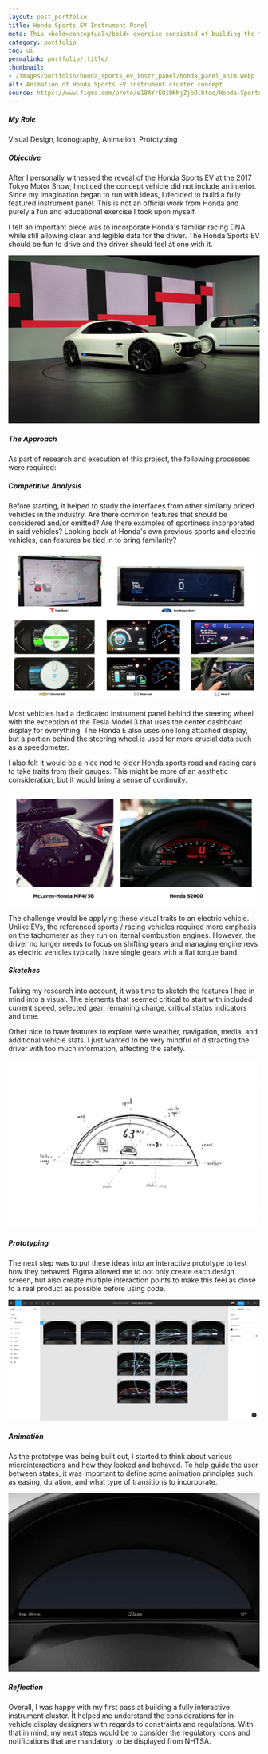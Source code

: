 ```yaml
---
layout: post_portfolio
title: Honda Sports EV Instrument Panel
meta: This <bold>conceptual</bold> exercise consisted of building the fully featured instrument panel for the Honda Sports EV concept since it was never showcased.
category: portfolio
tag: ui
permalink: portfolio/:title/
thumbnail: 
- /images/portfolio/honda_sports_ev_instr_panel/honda_panel_anim.webp
alt: Animation of Honda Sports EV instrument cluster concept
source: https://www.figma.com/proto/e18AYrEO19KMjZjbOlhtoo/Honda-Sports-EV-Cluster?scaling=contain&page-id=0%3A1&node-id=521%3A85
---
```

<section>
<h5>My Role</h5>

<p>Visual Design, Iconography, Animation, Prototyping</p>
</section>

<section>
<h5>Objective</h5>

<p>After I personally witnessed the reveal of the Honda Sports EV at the 2017 Tokyo Motor Show, I noticed the concept vehicle did not include an interior. Since my imagination began to run with ideas, I decided to build a fully featured instrument panel. This is <bold>not an official work from Honda</bold> and purely a fun and educational exercise I took upon myself.</p>

<p>I felt an important piece was to incorporate Honda's familiar racing DNA while still allowing clear and legible data for the driver. The Honda Sports EV should be fun to drive and the driver should feel at one with it.</p>

<div class="lightgallery">
  <a href="\images\portfolio\honda_sports_ev_instr_panel\honda_sports_ev.jpg"><img src="\images\portfolio\honda_sports_ev_instr_panel\honda_sports_ev.jpg" alt="Honda Sports EV Concept"></a>
</div>
</section>

<section>
<h5>The Approach</h5>

<p>As part of research and execution of this project, the following processes were required:</p>

</section>

<section>
<h5>Competitive Analysis</h5>

<p>Before starting, it helped to study the interfaces from other similarly priced vehicles in the industry. Are there common features that should be considered and/or omitted? Are there examples of sportiness incorporated in said vehicles? Looking back at Honda's own previous sports and electric vehicles, can features be tied in to bring familarity?</p>

<div class="lightgallery">
  <a href="\images\portfolio\honda_sports_ev_instr_panel\comp_analysis.jpg"><img src="\images\portfolio\honda_sports_ev_instr_panel\comp_analysis.jpg" alt="Electric Vehicle Competitive Analysis"></a>
</div>

<p>Most vehicles had a dedicated instrument panel behind the steering wheel with the exception of the Tesla Model 3 that uses the center dashboard display for everything. The Honda E also uses one long attached display, but a portion behind the steering wheel is used for more crucial data such as a speedometer.</p>

<p>I also felt it would be a nice nod to older Honda sports road and racing cars to take traits from their gauges. This might be more of an aesthetic consideration, but it would bring a sense of continuity.</p>

<div class="lightgallery">
  <a href="\images\portfolio\honda_sports_ev_instr_panel\sports_gauge_analysis.jpg"><img src="\images\portfolio\honda_sports_ev_instr_panel\sports_gauge_analysis.jpg" alt="Electric Vehicle Competitive Analysis"></a>
</div>

<p>The challenge would be applying these visual traits to an electric vehicle. Unlike EVs, the referenced sports / racing vehicles required more emphasis on the tachometer as they run on iternal combustion engines. However, the driver no longer needs to focus on shifting gears and managing engine revs as electric vehicles typically have single gears with a flat torque band.</p>
</section>

<section>
<h5>Sketches</h5>

<p>Taking my research into account, it was time to sketch the features I had in mind into a visual. The elements that seemed critical to start with included current speed, selected gear, remaining charge, critical status indicators and time.</p>

<p>Other nice to have features to explore were weather, navigation, media, and additional vehicle stats. I just wanted to be very mindful of distracting the driver with too much information, affecting the safety.</p>

<div class="lightgallery">
  <a href="\images\portfolio\honda_sports_ev_instr_panel\sketch.jpg"><img src="\images\portfolio\honda_sports_ev_instr_panel\sketch.jpg" alt="Instrument Panel Sketch"></a>
</div>
</section>

<section>
<h5>Prototyping</h5>
<p>The next step was to put these ideas into an interactive prototype to test how they behaved. Figma allowed me to not only create each design screen, but also create multiple interaction points to make this feel as close to a real product as possible before using code.</p>
<div class="lightgallery">
  <a href="\images\portfolio\honda_sports_ev_instr_panel\proto.jpg"><img src="\images\portfolio\honda_sports_ev_instr_panel\proto.jpg" alt="Instrument Panel Mockup"></a>
</div>
</section>

<section>
<h5>Animation</h5>
<p>As the prototype was being built out, I started to think about various microinteractions and how they looked and behaved. To help guide the user between states, it was important to define some animation principles such as easing, duration, and what type of transitions to incorporate.</p>
<div class="lightgallery">
  <a href="\images\portfolio\honda_sports_ev_instr_panel\honda_panel_anim.webp"><img src="\images\portfolio\honda_sports_ev_instr_panel\honda_panel_anim.webp" alt="Instrument Panel Animation"></a>
</div>
</section>

<section>
<h5>Reflection</h5>
<p>Overall, I was happy with my first pass at building a fully interactive instrument cluster. It helped me understand the considerations for in-vehicle display designers with regards to constraints and regulations. With that in mind, my next steps would be to consider the regulatory icons and notifications that are mandatory to be displayed from NHTSA.</p>
</section>
